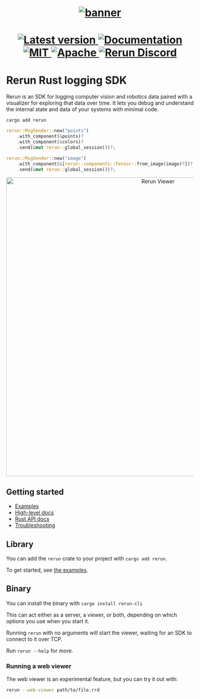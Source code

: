 <h1 align="center">
  <a href="https://www.rerun.io/">
    <img alt="banner" src="https://user-images.githubusercontent.com/1148717/218142418-1d320929-6b7a-486e-8277-fbeef2432529.png">
  </a>
</h1>

<h1 align="center">
  <a href="https://crates.io/crates/rerun">                               <img alt="Latest version" src="https://img.shields.io/crates/v/rerun.svg">                               </a>
  <a href="https://docs.rs/rerun">                                        <img alt="Documentation"  src="https://docs.rs/rerun/badge.svg">                                         </a>
  <a href="https://github.com/rerun-io/rerun/blob/master/LICENSE-MIT">    <img alt="MIT"            src="https://img.shields.io/badge/license-MIT-blue.svg">                        </a>
  <a href="https://github.com/rerun-io/rerun/blob/master/LICENSE-APACHE"> <img alt="Apache"         src="https://img.shields.io/badge/license-Apache-blue.svg">                     </a>
  <a href="https://discord.gg/Gcm8BbTaAj">                                <img alt="Rerun Discord"  src="https://img.shields.io/discord/1062300748202921994?label=Rerun%20Discord"> </a>
</h1>

# Rerun Rust logging SDK
Rerun is an SDK for logging computer vision and robotics data paired with a visualizer for exploring that data over time. It lets you debug and understand the internal state and data of your systems with minimal code.

```shell
cargo add rerun
````

``` rust
rerun::MsgSender::new("points")
    .with_component(&points)?
    .with_component(&colors)?
    .send(&mut rerun::global_session())?;

rerun::MsgSender::new("image")
    .with_component(&[rerun::components::Tensor::from_image(image)?])?
    .send(&mut rerun::global_session())?;
```

<p align="center">
  <img width="800" alt="Rerun Viewer" src="https://user-images.githubusercontent.com/1148717/218763490-f6261ecd-e19e-4520-9b25-446ce1ee6328.png">
</p>

## Getting started
- [Examples](https://github.com/rerun-io/rerun/tree/latest/examples/rust)
- [High-level docs](http://rerun.io/docs)
- [Rust API docs](https://docs.rs/rerun/)
- [Troubleshooting](https://www.rerun.io/docs/getting-started/troubleshooting)

## Library
You can add the `rerun` crate to your project with `cargo add rerun`.

To get started, see [the examples](https://github.com/rerun-io/rerun/tree/latest/examples/rust).

## Binary
You can install the binary with `cargo install rerun-cli`

This can act either as a server, a viewer, or both, depending on which options you use when you start it.

Running `rerun` with no arguments will start the viewer, waiting for an SDK to connect to it over TCP.

Run `rerun --help` for more.


### Running a web viewer
The web viewer is an experimental feature, but you can try it out with:

```sh
rerun --web-viewer path/to/file.rrd
```
